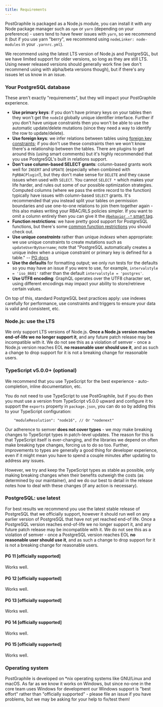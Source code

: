 ```yaml
---
title: Requirements
---
```


PostGraphile is packaged as a Node.js module, you can install it with any Node
package manager such as `npm` or `yarn` (depending on your preference) - users
tend to have fewer issues with `yarn`, so we recommend it (but if you use yarn
"berry", we recommend using `nodeLinker: node-modules` in your `.yarnrc.yml`).

We recommend using the latest LTS version of Node.js and PostgreSQL, but we have
limited support for older versions, so long as they are still LTS. Using newer
released versions should generally work fine (we don't recommend using with
alpha/beta versions though), but if there's any issues let us know in an issue.

### Your PostgreSQL database

These aren't exactly "requirements", but they will impact your PostGraphile
experience.

- **Use primary keys**: if you don't have primary keys on your tables then they
  won't get the `nodeId` globally unique identifier interface. Further if you
  don't have unique constraints then you won't be able to use the automatic
  update/delete mutations (since they need a way to identify the row to
  update/delete).
- **Use foreign keys**: we infer relations between tables using
  [foreign key constraints](https://www.postgresql.org/docs/current/static/ddl-constraints.html#DDL-CONSTRAINTS-FK);
  if you don't use these constraints then we won't know there's a relationship
  between the tables. There are plugins to get around this (using smart
  comments) but it's highly recommended that you use PostgreSQL's built in
  relations support.
- **<a name="dont-use-column-based-select-grants"></a>Don't use column-based
  SELECT grants**: column-based grants work well for `INSERT` and `UPDATE`
  (especially when combined with `PgRBACPlugin`!), but they don't make sense
  for `DELETE` and they cause issues when used with `SELECT`. You cannot
  `SELECT *` which makes your life harder, and rules out some of our possible
  optimization strategies. Computed columns (where we pass the entire record to
  the function) typically have issues with column-based `SELECT` grants. It's
  recommended that you instead split your tables on permission boundaries and
  use one-to-one relations to join them together again - this also makes
  writing your RBAC/RLS policies simpler. If you want to omit a column entirely
  then you can give it the
  [`@behavior -*` smart tag](./smart-tags.md#behavior).
- **Function restrictions**: we have pretty good support for PostgreSQL
  functions, but there's some
  [common function restrictions](./function-restrictions.md) you should check out.
- **Use unique _constraints_** rather than unique _indexes_ when appropriate: we use
  unique constraints to create mutations such as `updateUserByUsername`; note
  that "PostgreSQL automatically creates a unique index when a unique constraint
  or primary key is defined for a table." --
  [PG docs](https://www.postgresql.org/docs/current/static/indexes-unique.html)
- **Use the defaults** for formatting output; we only run tests for the
  defaults so you may have an issue if you were to use, for example,
  `intervalstyle = 'iso_8601'` rather than the default
  `intervalstyle = 'postgres'`.
- **Use UTF8 encoding**: GraphQL operates over the UTF8 character set, using
  different encodings may impact your ability to store/retrieve certain values.

On top of this, standard PostgreSQL best practices apply: use indexes carefully
for performance, use constraints and triggers to ensure your data is valid and
consistent, etc.

### Node.js: use the LTS

We only support LTS versions of Node.js. **Once a Node.js version reaches
end-of-life we no longer support it**, and any future patch release may be
incompatible with it. We do not see this as a violation of semver - once a
Node.js version reaches EOL **no reasonable user should use it**, and as such a
change to drop support for it is not a breaking change for reasonable users.

### TypeScript v5.0.0+ (optional)

We recommend that you use TypeScript for the best experience - auto-completion,
inline documentation, etc.

You do not need to use TypeScript to use PostGraphile, but if you do then you
must use a version from TypeScript v5.0.0 upward and configure it to support
the `exports` property in `package.json`, you can do so by adding this to your
TypeScript configuration:

```
    "moduleResolution": "node16", // Or "nodenext"
```

Our adherence to semver **does not cover types** - we _may_ make breaking
changes to TypeScript types in patch-level updates. The reason for this is that
TypeScript itself is ever-changing, and the libraries we depend on often make
breaking type changes, forcing us to do so too. Further, improvements to types
are generally a good thing for developer experience, even if it might mean you
have to spend a couple minutes after updating to address any issues.

However, we try and keep the TypeScript types as stable as possible, only
making breaking changes when their benefits outweigh the costs (as determined
by our maintainer), and we do our best to detail in the release notes how to
deal with these changes (if any action is necessary).

### PostgreSQL: use latest

For best results we recommend you use the latest stable release of PostgreSQL
that we officially support, however it should run well on any earlier version
of PostgreSQL that have not yet reached end-of life. Once a PostgreSQL version
reaches end-of-life we no longer support it, and any future patch release may
be incompatible with it. We do not see this as a violation of semver - once a
PostgreSQL version reaches EOL **no reasonable user should use it**, and as
such a change to drop support for it is not a breaking change for reasonable
users.

#### PG 11 [officially supported]

Works well.

#### PG 12 [officially supported]

Works well.

#### PG 13 [officially supported]

Works well.

#### PG 14 [officially supported]

Works well.

#### PG 15 [officially supported]

Works well.

### Operating system

PostGraphile is developed on \*nix operating systems like GNU/Linux and macOS.
As far as we know it works on Windows, but since no-one in the core team uses
Windows for development our Windows support is "best effort" rather than
"officially supported" - please file an issue if you have problems, but we may
be asking for your help to fix/test them!
